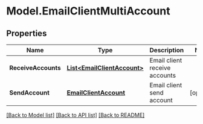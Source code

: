 # Model.EmailClientMultiAccount
## Properties
Name | Type | Description | Notes
------------ | ------------- | ------------- | -------------
**ReceiveAccounts** | [**List&lt;EmailClientAccount&gt;**](EmailClientAccount.md) | Email client receive accounts              | 
**SendAccount** | [**EmailClientAccount**](EmailClientAccount.md) | Email client send account              | [optional] 



[[Back to Model list]](README.md#documentation-for-models) [[Back to API list]](README.md#documentation-for-api-endpoints) [[Back to README]](README.md)


